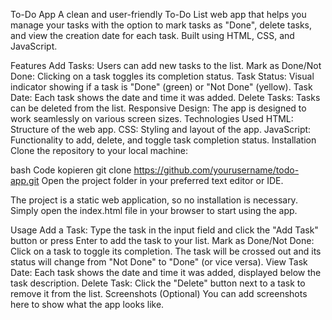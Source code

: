 To-Do App
A clean and user-friendly To-Do List web app that helps you manage your tasks with the option to mark tasks as "Done", delete tasks, and view the creation date for each task. 
Built using HTML, CSS, and JavaScript.

Features
Add Tasks: Users can add new tasks to the list.
Mark as Done/Not Done: Clicking on a task toggles its completion status.
Task Status: Visual indicator showing if a task is "Done" (green) or "Not Done" (yellow).
Task Date: Each task shows the date and time it was added.
Delete Tasks: Tasks can be deleted from the list.
Responsive Design: The app is designed to work seamlessly on various screen sizes.
Technologies Used
HTML: Structure of the web app.
CSS: Styling and layout of the app.
JavaScript: Functionality to add, delete, and toggle task completion status.
Installation
Clone the repository to your local machine:

bash
Code kopieren
git clone https://github.com/yourusername/todo-app.git
Open the project folder in your preferred text editor or IDE.

The project is a static web application, so no installation is necessary. Simply open the index.html file in your browser to start using the app.

Usage
Add a Task: Type the task in the input field and click the "Add Task" button or press Enter to add the task to your list.
Mark as Done/Not Done: Click on a task to toggle its completion. The task will be crossed out and its status will change from "Not Done" to "Done" (or vice versa).
View Task Date: Each task shows the date and time it was added, displayed below the task description.
Delete Task: Click the "Delete" button next to a task to remove it from the list.
Screenshots
(Optional) You can add screenshots here to show what the app looks like.

